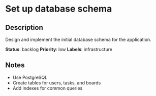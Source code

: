 # Set up database schema

## Description
Design and implement the initial database schema for the application.

**Status**: backlog
**Priority**: low
**Labels**: infrastructure

## Notes
- Use PostgreSQL
- Create tables for users, tasks, and boards
- Add indexes for common queries
